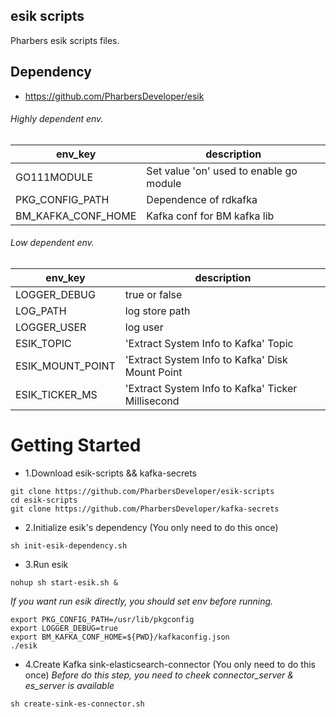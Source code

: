 ## esik scripts

Pharbers esik scripts files.

## Dependency
 - https://github.com/PharbersDeveloper/esik

###### Highly dependent env.

|   env_key |   description |
|   ----    |   ----    |
|   GO111MODULE    |   Set value 'on' used to enable go module    |
|   PKG_CONFIG_PATH    |   Dependence of rdkafka    |
|   BM_KAFKA_CONF_HOME    |   Kafka conf for BM kafka lib    |

###### Low dependent env.

|   env_key |   description |
|   ----    |   ----    |
|   LOGGER_DEBUG    |   true or false    |
|   LOG_PATH    |   log store path    |
|   LOGGER_USER    |   log user    |
|   ESIK_TOPIC    |   'Extract System Info to Kafka' Topic    |
|   ESIK_MOUNT_POINT    |   'Extract System Info to Kafka' Disk Mount Point    |
|   ESIK_TICKER_MS    |   'Extract System Info to Kafka' Ticker Millisecond    |

Getting Started
=====================

 - 1.Download esik-scripts && kafka-secrets
```shell script
git clone https://github.com/PharbersDeveloper/esik-scripts
cd esik-scripts
git clone https://github.com/PharbersDeveloper/kafka-secrets
```
 - 2.Initialize esik's dependency (You only need to do this once)
```shell script
sh init-esik-dependency.sh
```
 - 3.Run esik
```shell script
nohup sh start-esik.sh &
```
*If you want run esik directly, you should set env before running.*
 ```shell script
export PKG_CONFIG_PATH=/usr/lib/pkgconfig
export LOGGER_DEBUG=true
export BM_KAFKA_CONF_HOME=${PWD}/kafkaconfig.json
./esik
 ```

 - 4.Create Kafka sink-elasticsearch-connector (You only need to do this once)
 *Before do this step, you need to cheek connector_server & es_server is available*
 ```shell script
sh create-sink-es-connector.sh
 ```